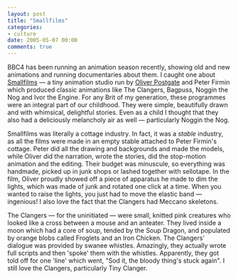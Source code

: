 ```yaml
---
layout: post
title: "Smallfilms"
categories:
- culture
date: 2005-05-07 00:00
comments: true
---
```


<p>BBC4 has been running an animation season recently, showing old and new animations and running documentaries about them. I caught one about <a href="http://www.smallfilms.co.uk/">Smallfilms</a> &mdash; a tiny animation studio run by <a href="http://www.oliverpostgate.co.uk/">Oliver Postgate</a> and Peter Firmin which produced classic animations like The Clangers, Bagpuss, Noggin the Nog and Ivor the Engine. For any Brit of my generation, these programmes were an integral part of our childhood. They were simple, beautifully drawn and with whimsical, delightful stories. Even as a child I thought that they also had a deliciously melancholy air as well &mdash; particularly Noggin the Nog.</p>

<p>Smallfilms was literally a cottage industry. In fact, it was a <em>stable</em> industry, as all the films were made in an empty stable attached to Peter Firmin's cottage. Peter did all the drawing and backgrounds and made the models, while Oliver did the narration, wrote the stories, did the stop-motion animation and the editing. Their budget was minuscule, so everything was handmade, picked up in junk shops or lashed together with sellotape. In the film, Oliver proudly showed off a piece of apparatus he made to dim the lights, which was made of junk and rotated one click at a time. When you wanted to raise the lights, you just had to move the elastic band &mdash; ingenious! I also love the fact that the Clangers had Meccano skeletons.</p>

<p>The Clangers &mdash; for the uninitiated &mdash; were small, knitted pink creatures who looked like a cross between a mouse and an anteater. They lived inside a moon which had a core of soup, tended by the Soup Dragon, and populated by orange blobs called Froglets and an Iron Chicken. The Clangers' dialogue was provided by swanee whistles. Amazingly, they actually wrote full scripts and then 'spoke' them with the whistles. Apparently, they got told off for one 'line' which went, "Sod it, the bloody thing's stuck again". I still love the Clangers, particularly Tiny Clanger.</p>



